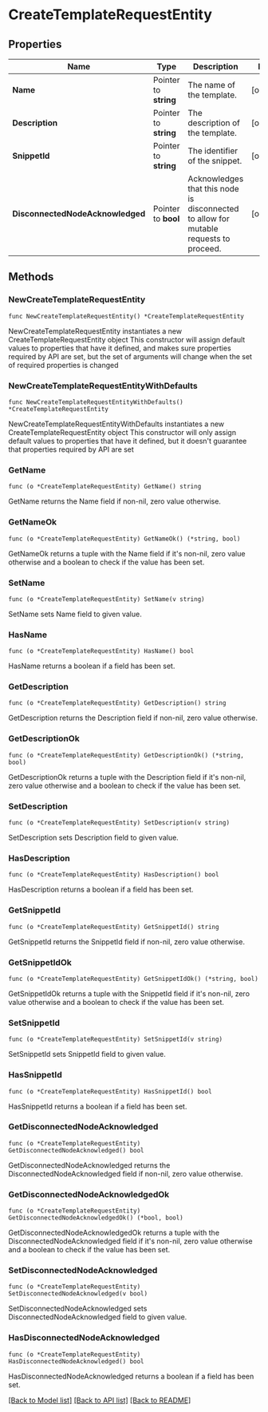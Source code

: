 # CreateTemplateRequestEntity

## Properties

Name | Type | Description | Notes
------------ | ------------- | ------------- | -------------
**Name** | Pointer to **string** | The name of the template. | [optional] 
**Description** | Pointer to **string** | The description of the template. | [optional] 
**SnippetId** | Pointer to **string** | The identifier of the snippet. | [optional] 
**DisconnectedNodeAcknowledged** | Pointer to **bool** | Acknowledges that this node is disconnected to allow for mutable requests to proceed. | [optional] 

## Methods

### NewCreateTemplateRequestEntity

`func NewCreateTemplateRequestEntity() *CreateTemplateRequestEntity`

NewCreateTemplateRequestEntity instantiates a new CreateTemplateRequestEntity object
This constructor will assign default values to properties that have it defined,
and makes sure properties required by API are set, but the set of arguments
will change when the set of required properties is changed

### NewCreateTemplateRequestEntityWithDefaults

`func NewCreateTemplateRequestEntityWithDefaults() *CreateTemplateRequestEntity`

NewCreateTemplateRequestEntityWithDefaults instantiates a new CreateTemplateRequestEntity object
This constructor will only assign default values to properties that have it defined,
but it doesn't guarantee that properties required by API are set

### GetName

`func (o *CreateTemplateRequestEntity) GetName() string`

GetName returns the Name field if non-nil, zero value otherwise.

### GetNameOk

`func (o *CreateTemplateRequestEntity) GetNameOk() (*string, bool)`

GetNameOk returns a tuple with the Name field if it's non-nil, zero value otherwise
and a boolean to check if the value has been set.

### SetName

`func (o *CreateTemplateRequestEntity) SetName(v string)`

SetName sets Name field to given value.

### HasName

`func (o *CreateTemplateRequestEntity) HasName() bool`

HasName returns a boolean if a field has been set.

### GetDescription

`func (o *CreateTemplateRequestEntity) GetDescription() string`

GetDescription returns the Description field if non-nil, zero value otherwise.

### GetDescriptionOk

`func (o *CreateTemplateRequestEntity) GetDescriptionOk() (*string, bool)`

GetDescriptionOk returns a tuple with the Description field if it's non-nil, zero value otherwise
and a boolean to check if the value has been set.

### SetDescription

`func (o *CreateTemplateRequestEntity) SetDescription(v string)`

SetDescription sets Description field to given value.

### HasDescription

`func (o *CreateTemplateRequestEntity) HasDescription() bool`

HasDescription returns a boolean if a field has been set.

### GetSnippetId

`func (o *CreateTemplateRequestEntity) GetSnippetId() string`

GetSnippetId returns the SnippetId field if non-nil, zero value otherwise.

### GetSnippetIdOk

`func (o *CreateTemplateRequestEntity) GetSnippetIdOk() (*string, bool)`

GetSnippetIdOk returns a tuple with the SnippetId field if it's non-nil, zero value otherwise
and a boolean to check if the value has been set.

### SetSnippetId

`func (o *CreateTemplateRequestEntity) SetSnippetId(v string)`

SetSnippetId sets SnippetId field to given value.

### HasSnippetId

`func (o *CreateTemplateRequestEntity) HasSnippetId() bool`

HasSnippetId returns a boolean if a field has been set.

### GetDisconnectedNodeAcknowledged

`func (o *CreateTemplateRequestEntity) GetDisconnectedNodeAcknowledged() bool`

GetDisconnectedNodeAcknowledged returns the DisconnectedNodeAcknowledged field if non-nil, zero value otherwise.

### GetDisconnectedNodeAcknowledgedOk

`func (o *CreateTemplateRequestEntity) GetDisconnectedNodeAcknowledgedOk() (*bool, bool)`

GetDisconnectedNodeAcknowledgedOk returns a tuple with the DisconnectedNodeAcknowledged field if it's non-nil, zero value otherwise
and a boolean to check if the value has been set.

### SetDisconnectedNodeAcknowledged

`func (o *CreateTemplateRequestEntity) SetDisconnectedNodeAcknowledged(v bool)`

SetDisconnectedNodeAcknowledged sets DisconnectedNodeAcknowledged field to given value.

### HasDisconnectedNodeAcknowledged

`func (o *CreateTemplateRequestEntity) HasDisconnectedNodeAcknowledged() bool`

HasDisconnectedNodeAcknowledged returns a boolean if a field has been set.


[[Back to Model list]](../README.md#documentation-for-models) [[Back to API list]](../README.md#documentation-for-api-endpoints) [[Back to README]](../README.md)



